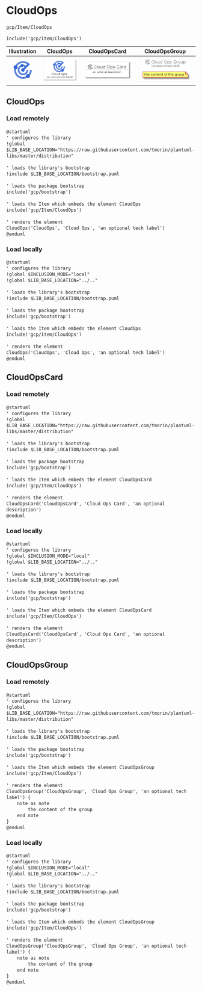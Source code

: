 # CloudOps


```text
gcp/Item/CloudOps
```

```text
include('gcp/Item/CloudOps')
```



| Illustration | CloudOps | CloudOpsCard | CloudOpsGroup |
| :---: | :---: | :---: | :---: |
| ![illustration for Illustration](../../gcp/Item/CloudOps.png) | ![illustration for CloudOps](../../gcp/Item/CloudOps.Local.png) | ![illustration for CloudOpsCard](../../gcp/Item/CloudOpsCard.Local.png) | ![illustration for CloudOpsGroup](../../gcp/Item/CloudOpsGroup.Local.png) |




## CloudOps

### Load remotely
```plantuml
@startuml
' configures the library
!global $LIB_BASE_LOCATION="https://raw.githubusercontent.com/tmorin/plantuml-libs/master/distribution"

' loads the library's bootstrap
!include $LIB_BASE_LOCATION/bootstrap.puml

' loads the package bootstrap
include('gcp/bootstrap')

' loads the Item which embeds the element CloudOps
include('gcp/Item/CloudOps')

' renders the element
CloudOps('CloudOps', 'Cloud Ops', 'an optional tech label')
@enduml
```

### Load locally
```plantuml
@startuml
' configures the library
!global $INCLUSION_MODE="local"
!global $LIB_BASE_LOCATION="../.."

' loads the library's bootstrap
!include $LIB_BASE_LOCATION/bootstrap.puml

' loads the package bootstrap
include('gcp/bootstrap')

' loads the Item which embeds the element CloudOps
include('gcp/Item/CloudOps')

' renders the element
CloudOps('CloudOps', 'Cloud Ops', 'an optional tech label')
@enduml
```

## CloudOpsCard

### Load remotely
```plantuml
@startuml
' configures the library
!global $LIB_BASE_LOCATION="https://raw.githubusercontent.com/tmorin/plantuml-libs/master/distribution"

' loads the library's bootstrap
!include $LIB_BASE_LOCATION/bootstrap.puml

' loads the package bootstrap
include('gcp/bootstrap')

' loads the Item which embeds the element CloudOpsCard
include('gcp/Item/CloudOps')

' renders the element
CloudOpsCard('CloudOpsCard', 'Cloud Ops Card', 'an optional description')
@enduml
```

### Load locally
```plantuml
@startuml
' configures the library
!global $INCLUSION_MODE="local"
!global $LIB_BASE_LOCATION="../.."

' loads the library's bootstrap
!include $LIB_BASE_LOCATION/bootstrap.puml

' loads the package bootstrap
include('gcp/bootstrap')

' loads the Item which embeds the element CloudOpsCard
include('gcp/Item/CloudOps')

' renders the element
CloudOpsCard('CloudOpsCard', 'Cloud Ops Card', 'an optional description')
@enduml
```

## CloudOpsGroup

### Load remotely
```plantuml
@startuml
' configures the library
!global $LIB_BASE_LOCATION="https://raw.githubusercontent.com/tmorin/plantuml-libs/master/distribution"

' loads the library's bootstrap
!include $LIB_BASE_LOCATION/bootstrap.puml

' loads the package bootstrap
include('gcp/bootstrap')

' loads the Item which embeds the element CloudOpsGroup
include('gcp/Item/CloudOps')

' renders the element
CloudOpsGroup('CloudOpsGroup', 'Cloud Ops Group', 'an optional tech label') {
    note as note
        the content of the group
    end note
}
@enduml
```

### Load locally
```plantuml
@startuml
' configures the library
!global $INCLUSION_MODE="local"
!global $LIB_BASE_LOCATION="../.."

' loads the library's bootstrap
!include $LIB_BASE_LOCATION/bootstrap.puml

' loads the package bootstrap
include('gcp/bootstrap')

' loads the Item which embeds the element CloudOpsGroup
include('gcp/Item/CloudOps')

' renders the element
CloudOpsGroup('CloudOpsGroup', 'Cloud Ops Group', 'an optional tech label') {
    note as note
        the content of the group
    end note
}
@enduml
```


